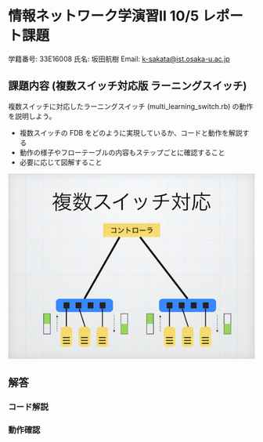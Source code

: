 # 情報ネットワーク学演習Ⅱ 10/5 レポート課題

学籍番号: 33E16008  氏名: 坂田航樹  Email: k-sakata@ist.osaka-u.ac.jp

## 課題内容 (複数スイッチ対応版 ラーニングスイッチ)

複数スイッチに対応したラーニングスイッチ (multi_learning_switch.rb) の動作を説明しよう。

* 複数スイッチの FDB をどのように実現しているか、コードと動作を解説する
* 動作の様子やフローテーブルの内容もステップごとに確認すること
* 必要に応じて図解すること

![](multi_learning_switch.jpeg)

## 解答

### コード解説


### 動作確認
